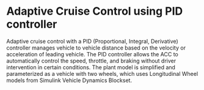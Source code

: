 # Adaptive Cruise Control using PID controller 
Adaptive cruise control with a PID (Proportional, Integral, Derivative) controller manages vehicle to vehicle distance based on the velocity or acceleration of leading vehicle.
The PID controller allows the ACC to automatically control the speed, throttle, and braking without driver intervention in certain conditions. The plant model is simplified and parameterized as a vehicle with two wheels,
which uses Longitudinal Wheel models from Simulink Vehicle Dynamics Blockset. 
